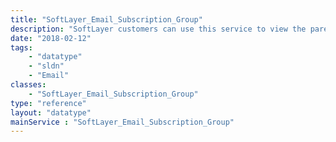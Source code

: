 ```yaml
---
title: "SoftLayer_Email_Subscription_Group"
description: "SoftLayer customers can use this service to view the parent groups of the email subscriptions "
date: "2018-02-12"
tags:
    - "datatype"
    - "sldn"
    - "Email"
classes:
    - "SoftLayer_Email_Subscription_Group"
type: "reference"
layout: "datatype"
mainService : "SoftLayer_Email_Subscription_Group"
---
```

